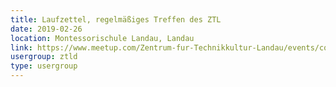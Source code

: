 ```yaml
---
title: Laufzettel, regelmäßiges Treffen des ZTL
date: 2019-02-26
location: Montessorischule Landau, Landau
link: https://www.meetup.com/Zentrum-fur-Technikkultur-Landau/events/cqrggqyzdbjc/
usergroup: ztld
type: usergroup
---
```

